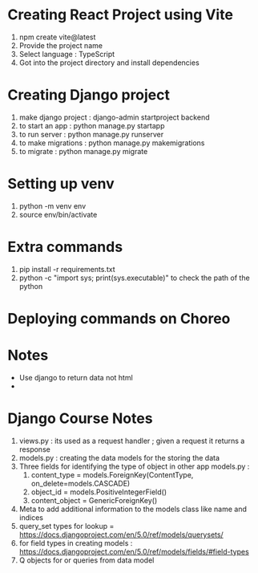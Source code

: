 # Creating React Project using Vite

1. npm create vite@latest
2. Provide the project name
3. Select language : TypeScript
4. Got into the project directory and install dependencies

# Creating Django project

1. make django project : django-admin startproject backend
2. to start an app : python manage.py startapp <api name>
3. to run server : python manage.py runserver
4. to make migrations : python manage.py makemigrations
5. to migrate : python manage.py migrate

# Setting up venv

1. python -m venv env
2. source env/bin/activate

# Extra commands

1. pip install -r requirements.txt
2. python -c "import sys; print(sys.executable)" to check the path of the python

# Deploying commands on Choreo

# Notes

- Use django to return data not html
-

# Django Course Notes

1. views.py : its used as a request handler ; given a request it returns a response
2. models.py : creating the data models for the storing the data
3. Three fields for identifying the type of object in other app models.py :
   1. content_type = models.ForeignKey(ContentType, on_delete=models.CASCADE)
   2. object_id = models.PositiveIntegerField()
   3. content_object = GenericForeignKey()
4. Meta to add additional information to the models class like name and indices
5. query_set types for lookup = https://docs.djangoproject.com/en/5.0/ref/models/querysets/
6. for field types in creating models : https://docs.djangoproject.com/en/5.0/ref/models/fields/#field-types
7. Q objects for or queries from data model
